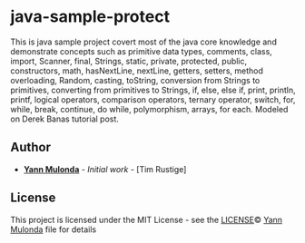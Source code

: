 # java-sample-protect
This is java sample project covert most of the java core knowledge and demonstrate concepts such as primitive data types, comments, class, import, Scanner, final, Strings, static, private, protected, public, constructors, math, hasNextLine, nextLine, getters, setters, method overloading, Random, casting, toString, conversion from Strings to primitives, converting from primitives to Strings, if, else, else if, print, println, printf, logical operators, comparison operators, ternary operator, switch, for, while, break, continue, do while, polymorphism, arrays, for each. Modeled on Derek Banas tutorial post.

## Author

* **[Yann Mulonda](https://github.com/YannMjl)** - *Initial work* - [Tim Rustige]

## License

This project is licensed under the MIT License - see the [LICENSE](LICENSE)© [Yann Mulonda](https://github.com/YannMjl) file for details
